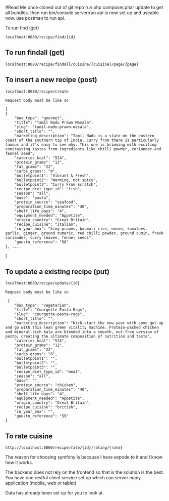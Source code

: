 #Read Me 
 once cloned out of git repo run php composer.phar update to get all bundles.
 then run bin/console server:run
 api is now set up and useable now. 
 use postman to run api.

To run find (get)

    localhost:8080/recipe/find/{id} 
    

## To run findall (get)
 
    localhost:8080/recipe/findall/cuisine/{cuisine}/page/{page}
        
## To insert a new recipe (post)

    localhost:8080/recipe/create
    
    Request body must be like so
    
    [
	{
		"box_type": "gourmet",
		"title": "Tamil Nadu Prawn Masala",
		"slug": "tamil-nadu-prawn-masala",
		"short_title": "",
		"marketing_description": "Tamil Nadu is a state on the eastern coast of the southern tip of India. Curry from there is particularly famous and it's easy to see why. This one is brimming with exciting contrasting tastes from ingredients like chilli powder, coriander and fennel seed",
		"calories_kcal": "524",
		"protein_grams": "12",
		"fat_grams": "22",
		"carbs_grams": "0",
		"bulletpoint1": "Vibrant & Fresh",
		"bulletpoint2": "Warming, not spicy",
		"bulletpoint3": "Curry From Scratch",
		"recipe_diet_type_id": "fish",
		"season": "all",
		"base": "pasta",
		"protein_source": "seafood",
		"preparation_time_minutes": "40",
		"shelf_life_days": "4",
		"equipment_needed": "Appetite",
		"origin_country": "Great Britain",
		"recipe_cuisine": "italian",
		"in_your_box": "king prawns, basmati rice, onion, tomatoes, garlic, ginger, ground tumeric, red chilli powder, ground cumin, fresh coriander, curry leaves, fennel seeds",
		"gousto_reference": "58"
	}, .... 
]

    
## To update a existing recipe (put)

    localhost:8080/recipe/update/{id}
     
    Request body must be like so
    
     {
		"box_type": "vegetarian",
		"title": "Courgette Pasta Rags",
		"slug": "courgette-pasta-rags",
		"short_title": "",
		"marketing_description": "Kick-start the new year with some get-up and go with this lean green vitality machine. Protein-packed chicken and mineral-rich kale are blended into a smooth, nut-free version of pesto; creating the ultimate composition of nutrition and taste",
		"calories_kcal": "524",
		"protein_grams": "12",
		"fat_grams": "22",
		"carbs_grams": "0",
		"bulletpoint1": "",
		"bulletpoint2": "",
		"bulletpoint3": "",
		"recipe_diet_type_id": "meat",
		"season": "all",
		"base": "",
		"protein_source": "chicken",
		"preparation_time_minutes": "40",
		"shelf_life_days": "4",
		"equipment_needed": "Appetite",
		"origin_country": "Great Britain",
		"recipe_cuisine": "british",
		"in_your_box": "",
		"gousto_reference": "59"
	}
    
## To rate cuisine
    http://localhost:8000/recipe/rate/{id}/rating/{rate}

The reason for choosing symfony is because I have expode to it and I know how it works. 

The backend does not rely on the frontend so that is the solution is the best.   You have one restful client service set up which can server many application (mobile, web or tablet) 

Data has already been set up for you to look at.  


